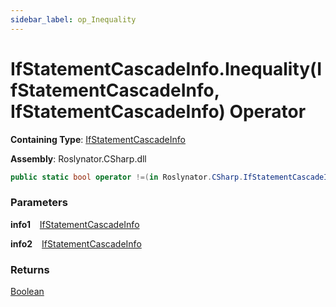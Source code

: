 ```yaml
---
sidebar_label: op_Inequality
---
```


# IfStatementCascadeInfo\.Inequality\(IfStatementCascadeInfo, IfStatementCascadeInfo\) Operator

**Containing Type**: [IfStatementCascadeInfo](../index.md)

**Assembly**: Roslynator\.CSharp\.dll

```csharp
public static bool operator !=(in Roslynator.CSharp.IfStatementCascadeInfo info1, in Roslynator.CSharp.IfStatementCascadeInfo info2)
```

### Parameters

**info1** &ensp; [IfStatementCascadeInfo](../index.md)

**info2** &ensp; [IfStatementCascadeInfo](../index.md)

### Returns

[Boolean](https://docs.microsoft.com/en-us/dotnet/api/system.boolean)


